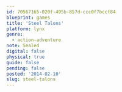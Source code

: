 ```yaml
---
id: 70567165-020f-495b-857d-ccc0f7bccf84
blueprint: games
title: 'Steel Talons'
platform: lynx
genre:
  - action-adventure
note: Sealed
digital: false
physical: true
guide: false
pending: false
posted: '2014-02-10'
slug: steel-talons
---
```

